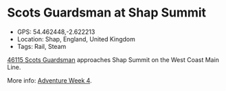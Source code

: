 # Scots Guardsman at Shap Summit

- GPS: 54.462448,-2.622213
- Location: Shap, England, United Kingdom
- Tags: Rail, Steam

[46115 Scots Guardsman](https://www.railwaytouring.net/46115-scots-guardsman) approaches Shap Summit on the West Coast Main Line.

More info: [Adventure Week 4](../../blog/p/2023-01-30-adventure-week-4).
